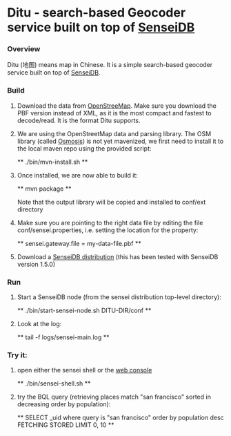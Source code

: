 Ditu - search-based Geocoder service built on top of [SenseiDB](http://senseidb.com)
=======================================================================

### Overview

Ditu (地图) means map in Chinese. It is a simple search-based geocoder service built on top of [SenseiDB](http://senseidb.com).

### Build

1. Download the data from [OpenStreeMap](http://wiki.openstreetmap.org/wiki/Planet.osm). Make sure you download the PBF version instead of XML, as it is the most compact and fastest to decode/read. It is the format Ditu supports.

2. We are using the OpenStreetMap data and parsing library. The OSM library (called [Osmosis](http://wiki.openstreetmap.org/wiki/Osmosis)) is not yet mavenized, we first need to install it to the local maven repo using the provided script:

    ** ./bin/mvn-install.sh **

3. Once installed, we are now able to build it:

    ** mvn package **

   Note that the output library will be copied and installed to conf/ext directory

4. Make sure you are pointing to the right data file by editing the file conf/sensei.properties, i.e. setting the location for the property:

    ** sensei.gateway.file = my-data-file.pbf **

5. Download a [SenseiDB distribution](https://github.com/senseidb/sensei/downloads) (this has been tested with SenseiDB version 1.5.0)

### Run

1. Start a SenseiDB node (from the sensei distribution top-level directory):

    ** ./bin/start-sensei-node.sh DITU-DIR/conf **

2. Look at the log:

    ** tail -f logs/sensei-main.log **

### Try it:

1. open either the sensei shell or the [web console](http://localhost:8080)

    ** ./bin/sensei-shell.sh **

2. try the BQL query (retrieving places match "san francisco" sorted in decreasing order by population):

    ** SELECT _uid where query is "san francisco" order by population  desc FETCHING STORED LIMIT 0, 10 ** 
